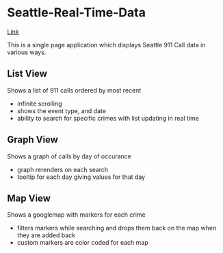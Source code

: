 # Seattle-Real-Time-Data

[Link](alexngo.io/Seattle-Real-Time-Data)

This is a single page application which displays Seattle 911 Call data in various ways.

## List View
Shows a list of 911 calls ordered by most recent
- infinite scrolling
- shows the event type, and date
- ability to search for specific crimes with list updating in real time

## Graph View
Shows a graph of calls by day of occurance
- graph rerenders on each search
- tooltip for each day giving values for that day

## Map View
Shows a googlemap with markers for each crime
- filters markers while searching and drops them back on the map when they are added back
- custom markers are color coded for each map